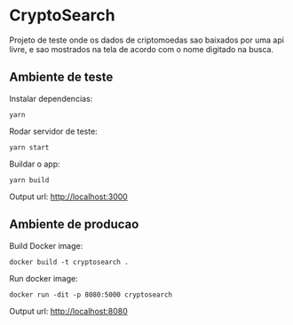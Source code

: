 # CryptoSearch
Projeto de teste onde os dados de criptomoedas sao baixados por uma api livre, e sao mostrados na tela de acordo com o nome digitado na busca.

## Ambiente de teste

Instalar dependencias:

`yarn`

Rodar servidor de teste:

`yarn start`

Buildar o app:

`yarn build`

Output url: [http://localhost:3000](http://localhost:3000)

## Ambiente de producao

Build Docker image:

`docker build -t cryptosearch .`

Run docker image:

`docker run -dit -p 8080:5000 cryptosearch`

Output url: [http://localhost:8080](http://localhost:8080)
